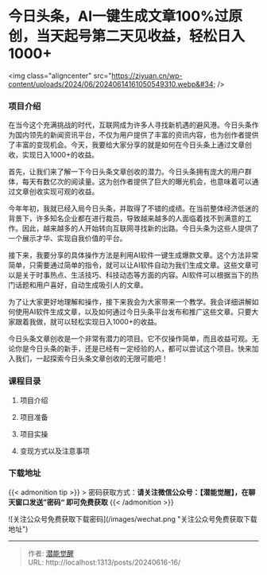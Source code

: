 # 今日头条，AI一键生成文章100%过原创，当天起号第二天见收益，轻松日入1000&#43;


&lt;img class=&#34;aligncenter&#34; src=&#34;https://ziyuan.cn/wp-content/uploads/2024/06/20240614161050549310.webp&#34;  /&gt;

###  项目介绍

在当今这个充满挑战的时代，互联网成为许多人寻找新机遇的避风港。今日头条作为国内领先的新闻资讯平台，不仅为用户提供了丰富的资讯内容，也为创作者提供了丰富的变现机会。今天，我要给大家分享的就是如何在今日头条上通过文章创收，实现日入1000&#43;的收益。

首先，让我们来了解一下今日头条文章创收的潜力。今日头条拥有庞大的用户群体，每天有数亿次的阅读量。这为创作者提供了巨大的曝光机会，也意味着可以通过文章创收实现可观的收益。

今年年初，我就已经入局今日头条，并取得了不错的成绩。在当前整体经济低迷的背景下，许多知名企业都在进行裁员，导致越来越多的人面临着找不到满意的工作。因此，越来越多的人开始转向互联网寻找新的出路。今日头条为这些人提供了一个展示才华、实现自我价值的平台。

接下来，我要分享的具体操作方法是利用AI软件一键生成爆款文章。这个方法非常简单，只需要通过简单的指令，就可以让AI软件自动为我们生成文章。这些文章可以是关于时事热点、生活技巧、科技动态等方面的内容。AI软件可以根据当下的热门话题和用户喜好，自动生成吸引人的文章。

为了让大家更好地理解和操作，接下来我会为大家带来一个教学。我会详细讲解如何使用AI软件生成文章，以及如何通过今日头条平台发布和推广这些文章。只要大家跟着我做，就可以轻松实现日入1000&#43;的收益。

今日头条文章创收是一个非常有潜力的项目。它不仅操作简单，而且收益可观。无论你是今日头条的新手，还是已经有一定经验的人，都可以尝试这个项目。快来加入我们，一起探索今日头条文章创收的无限可能吧！

###  课程目录

 1. 项目介绍

 1. 项目准备

 1. 项目实操

 1. 变现方式以及注意事项



### 下载地址




{{&lt; admonition tip &gt;}}
&gt; 密码获取方式：**请关注微信公众号：【潜能觉醒】，在聊天窗口发送”密码“ 即可免费获取**
{{&lt; /admonition &gt;}}


![关注公众号免费获取下载密码](/images/wechat.png &#34;关注公众号免费获取下载地址&#34;)

---

> 作者: [潜能觉醒](/)  
> URL: http://localhost:1313/posts/20240616-16/  

